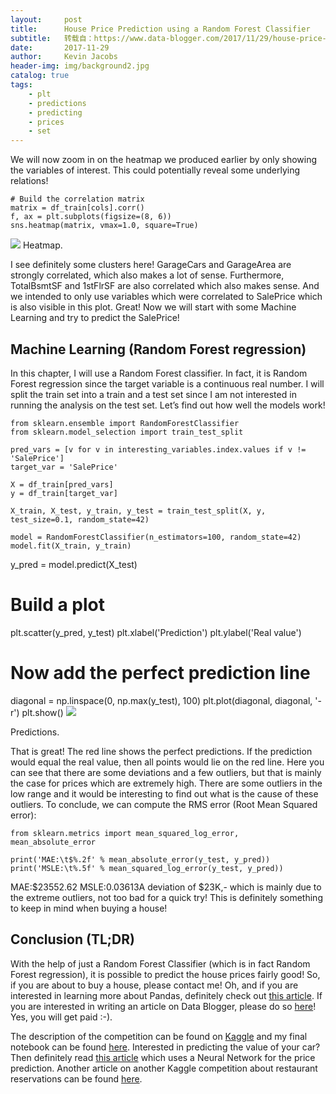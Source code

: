 ```yaml
---
layout:     post
title:      House Price Prediction using a Random Forest Classifier
subtitle:   转载自：https://www.data-blogger.com/2017/11/29/house-price-prediction-using-random-forest-classifier/
date:       2017-11-29
author:     Kevin Jacobs
header-img: img/background2.jpg
catalog: true
tags:
    - plt
    - predictions
    - predicting
    - prices
    - set
---
```


We will now zoom in on the heatmap we produced earlier by only showing the variables of interest. This could potentially reveal some underlying relations!

```
# Build the correlation matrix
matrix = df_train[cols].corr()
f, ax = plt.subplots(figsize=(8, 6))
sns.heatmap(matrix, vmax=1.0, square=True)
```

![](https://www.data-blogger.com/wp-content/uploads/2017/11/heatmap.png)
Heatmap.

I see definitely some clusters here! GarageCars and GarageArea are strongly correlated, which also makes a lot of sense. Furthermore, TotalBsmtSF and 1stFlrSF are also correlated which also makes sense. And we intended to only use variables which were correlated to SalePrice which is also visible in this plot. Great! Now we will start with some Machine Learning and try to predict the SalePrice!

 

## Machine Learning (Random Forest regression)

In this chapter, I will use a Random Forest classifier. In fact, it is Random Forest regression since the target variable is a continuous real number. I will split the train set into a train and a test set since I am not interested in running the analysis on the test set. Let’s find out how well the models work!

```
from sklearn.ensemble import RandomForestClassifier
from sklearn.model_selection import train_test_split

pred_vars = [v for v in interesting_variables.index.values if v != 'SalePrice']
target_var = 'SalePrice'

X = df_train[pred_vars]
y = df_train[target_var]

X_train, X_test, y_train, y_test = train_test_split(X, y, test_size=0.1, random_state=42)

model = RandomForestClassifier(n_estimators=100, random_state=42)
model.fit(X_train, y_train)
```

y_pred = model.predict(X_test)

# Build a plot
plt.scatter(y_pred, y_test)
plt.xlabel('Prediction')
plt.ylabel('Real value')

# Now add the perfect prediction line
diagonal = np.linspace(0, np.max(y_test), 100)
plt.plot(diagonal, diagonal, '-r')
plt.show()
![](https://www.data-blogger.com/wp-content/uploads/2017/11/preds.png)


Predictions.

That is great! The red line shows the perfect predictions. If the prediction would equal the real value, then all points would lie on the red line. Here you can see that there are some deviations and a few outliers, but that is mainly the case for prices which are extremely high. There are some outliers in the low range and it would be interesting to find out what is the cause of these outliers. To conclude, we can compute the RMS error (Root Mean Squared error):

```
from sklearn.metrics import mean_squared_log_error, mean_absolute_error

print('MAE:\t$%.2f' % mean_absolute_error(y_test, y_pred))
print('MSLE:\t%.5f' % mean_squared_log_error(y_test, y_pred))
```

MAE:$23552.62
MSLE:0.03613A deviation of $23K,- which is mainly due to the extreme outliers, not too bad for a quick try! This is definitely something to keep in mind when buying a house!

## Conclusion (TL;DR)

With the help of just a Random Forest Classifier (which is in fact Random Forest regression), it is possible to predict the house prices fairly good! So, if you are about to buy a house, please contact me! Oh, and if you are interested in learning more about Pandas, definitely check out [this article](https://www.data-blogger.com/2017/11/24/python-pandas-tutorial-basics). If you are interested in writing an article on Data Blogger, please do so [here](https://www.data-blogger.com/write-for-us)! Yes, you will get paid :-).

The description of the competition can be found on [Kaggle](https://www.kaggle.com/c/house-prices-advanced-regression-techniques) and my final notebook can be found [here](https://www.kaggle.com/kevin91nl/data-analysis-and-machine-learning-in-python). Interested in predicting the value of your car? Then definitely read [this article](https://www.data-blogger.com/2017/12/04/used-car-prices-estimation-using-machine-learning) which uses a Neural Network for the price prediction. Another article on another Kaggle competition about restaurant reservations can be found [here](https://www.data-blogger.com/2017/11/29/house-price-prediction-using-random-forest-classifier).
